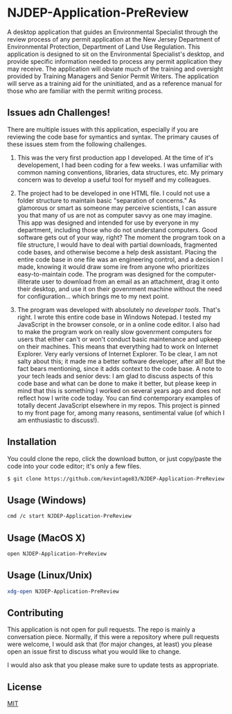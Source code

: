 # NJDEP-Application-PreReview
A desktop application that guides an Environmental Specialist through the review process of any permit application at the New Jersey Department of Environmental Protection, Department of Land Use Regulation.
This application is designed to sit on the Environmental Specialist's desktop, and provide specific information needed to process any permit application they may receive. 
The application will obviate much of the training and oversight provided by Training Managers and Senior Permit Writers. 
The application will serve as a training aid for the uninitiated, and as a reference manual for those who are familiar with the permit writing process. 

## Issues adn Challenges!
There are multiple issues with this application, especially if you are reviewing the code base for symantics and syntax. The primary causes of these issues stem from the following challenges.

1. This was the very first production app I developed. At the time of it's developement, I had been coding for a few weeks. I was unfamiliar with common naming conventions, libraries, data structures, etc. My primary concern was to develop a useful tool for myself and my colleagues. 

2. The project had to be developed in one HTML file. I could not use a folder structure to maintain basic "separation of concerns." As glamorous or smart as someone may perceive scientists, I can assure you that many of us are not as computer savvy as one may imagine. This app was designed and intended for use by everyone in my department, including those who do not understand computers. Good software gets out of your way, right? The moment the program took on a file structure, I would have to deal with partial downloads, fragmented code bases, and otherwise become a help desk assistant. Placing the entire code base in one file was an engineering control, and a decision I made, knowing it would draw some ire from anyone who prioritizes easy-to-maintain code. The program was designed for the computer-illiterate user to download from an email as an attachment, drag it onto their desktop, and use it on their govenrment machine without the need for configuration... which brings me to my next point.

3. The program was developed with absolutely *no developer tools*. That's right. I wrote this entire code base in Windows Notepad. I tested my JavaScript in the browser console, or in a online code editor. I also had to make the program work on really slow govenrment computers for users that either can't or won't conduct basic maintenance and upkeep on their machines. This means that everything had to work on Internet Explorer. Very early versions of Internet Explorer. To be clear, I am not salty about this; it made me a better software developer, after all! But the fact bears mentioning, since it adds context to the code base. A note to your tech leads and senior devs: I am glad to discuss aspects of this code base and what can be done to make it better, but please keep in mind that this is something I worked on several years ago and does not reflect how I write code today. You can find contemporary examples of totally decent JavaScript elsewhere in my repos. This project is pinned to my front page for, among many reasons, sentimental value (of which I am enthusiastic to discuss!). 

## Installation
You could clone the repo, click the download button, or just copy/paste the code into your code editor; it's only a few files. 

```bash
$ git clone https://github.com/kevintage83/NJDEP-Application-PreReview
```

## Usage (Windows)
```bash
cmd /c start NJDEP-Application-PreReview
```

## Usage (MacOS X)
```bash
open NJDEP-Application-PreReview
```

## Usage (Linux/Unix)
```bash
xdg-open NJDEP-Application-PreReview
```

## Contributing
This application is not open for pull requests. The repo is mainly a conversation piece. Normally, if this were a repository where pull requests were welcome, I would ask that (for major changes, at least) you please open an issue first to discuss what you would like to change.

I would also ask that you please make sure to update tests as appropriate.

## License
[MIT](https://choosealicense.com/licenses/mit/)
